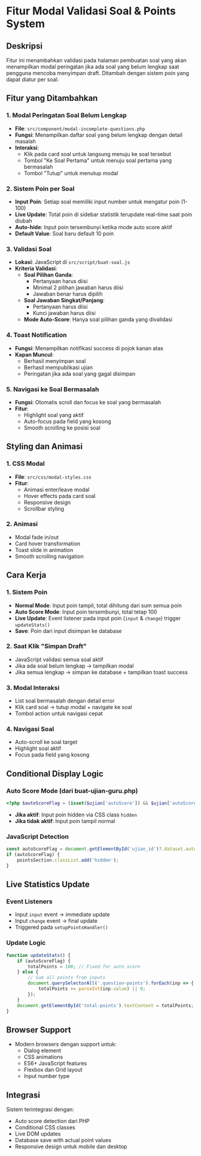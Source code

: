# Fitur Modal Validasi Soal & Points System

## Deskripsi
Fitur ini menambahkan validasi pada halaman pembuatan soal yang akan menampilkan modal peringatan jika ada soal yang belum lengkap saat pengguna mencoba menyimpan draft. Ditambah dengan sistem poin yang dapat diatur per soal.

## Fitur yang Ditambahkan

### 1. Modal Peringatan Soal Belum Lengkap
- **File**: `src/component/modal-incomplete-questions.php`
- **Fungsi**: Menampilkan daftar soal yang belum lengkap dengan detail masalah
- **Interaksi**: 
  - Klik pada card soal untuk langsung menuju ke soal tersebut
  - Tombol "Ke Soal Pertama" untuk menuju soal pertama yang bermasalah
  - Tombol "Tutup" untuk menutup modal

### 2. Sistem Poin per Soal
- **Input Poin**: Setiap soal memiliki input number untuk mengatur poin (1-100)
- **Live Update**: Total poin di sidebar statistik terupdate real-time saat poin diubah
- **Auto-hide**: Input poin tersembunyi ketika mode auto score aktif
- **Default Value**: Soal baru default 10 poin

### 3. Validasi Soal
- **Lokasi**: JavaScript di `src/script/buat-soal.js`
- **Kriteria Validasi**:
  - **Soal Pilihan Ganda**: 
    - Pertanyaan harus diisi
    - Minimal 2 pilihan jawaban harus diisi
    - Jawaban benar harus dipilih
  - **Soal Jawaban Singkat/Panjang**:
    - Pertanyaan harus diisi
    - Kunci jawaban harus diisi
  - **Mode Auto-Score**: Hanya soal pilihan ganda yang divalidasi

### 4. Toast Notification
- **Fungsi**: Menampilkan notifikasi success di pojok kanan atas
- **Kapan Muncul**: 
  - Berhasil menyimpan soal
  - Berhasil mempublikasi ujian
  - Peringatan jika ada soal yang gagal disimpan

### 5. Navigasi ke Soal Bermasalah
- **Fungsi**: Otomatis scroll dan focus ke soal yang bermasalah
- **Fitur**: 
  - Highlight soal yang aktif
  - Auto-focus pada field yang kosong
  - Smooth scrolling ke posisi soal

## Styling dan Animasi

### 1. CSS Modal
- **File**: `src/css/modal-styles.css`
- **Fitur**: 
  - Animasi enter/leave modal
  - Hover effects pada card soal
  - Responsive design
  - Scrollbar styling

### 2. Animasi
- Modal fade in/out
- Card hover transformation
- Toast slide in animation
- Smooth scrolling navigation

## Cara Kerja

### 1. Sistem Poin
- **Normal Mode**: Input poin tampil, total dihitung dari sum semua poin
- **Auto Score Mode**: Input poin tersembunyi, total tetap 100
- **Live Update**: Event listener pada input poin (`input` & `change`) trigger `updateStats()`
- **Save**: Poin dari input disimpan ke database

### 2. Saat Klik "Simpan Draft"
- JavaScript validasi semua soal aktif
- Jika ada soal belum lengkap → tampilkan modal
- Jika semua lengkap → simpan ke database + tampilkan toast success

### 3. Modal Interaksi
- List soal bermasalah dengan detail error
- Klik card soal → tutup modal + navigate ke soal
- Tombol action untuk navigasi cepat

### 4. Navigasi Soal
- Auto-scroll ke soal target
- Highlight soal aktif
- Focus pada field yang kosong

## Conditional Display Logic

### Auto Score Mode (dari buat-ujian-guru.php)
```php
<?php $autoScoreFlag = (isset($ujian['autoScore']) && $ujian['autoScore']) || (isset($_GET['autoscore']) && $_GET['autoscore']=='1'); ?>
```

- **Jika aktif**: Input poin hidden via CSS class `hidden`
- **Jika tidak aktif**: Input poin tampil normal

### JavaScript Detection
```javascript
const autoScoreFlag = document.getElementById('ujian_id')?.dataset.autoscore === '1';
if (autoScoreFlag) {
    pointsSection.classList.add('hidden');
}
```

## Live Statistics Update

### Event Listeners
- Input `input` event → immediate update
- Input `change` event → final update
- Triggered pada `setupPointsHandler()`

### Update Logic
```javascript
function updateStats() {
    if (autoScoreFlag) {
        totalPoints = 100; // Fixed for auto score
    } else {
        // Sum all points from inputs
        document.querySelectorAll('.question-points').forEach(inp => { 
            totalPoints += parseInt(inp.value) || 0;
        });
    }
    document.getElementById('total-points').textContent = totalPoints;
}
```

## Browser Support
- Modern browsers dengan support untuk:
  - Dialog element
  - CSS animations
  - ES6+ JavaScript features
  - Flexbox dan Grid layout
  - Input number type

## Integrasi
Sistem terintegrasi dengan:
- Auto score detection dari PHP
- Conditional CSS classes
- Live DOM updates
- Database save with actual point values
- Responsive design untuk mobile dan desktop

